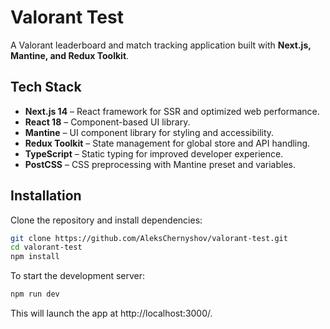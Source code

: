 # Valorant Test

A Valorant leaderboard and match tracking application built with **Next.js, Mantine, and Redux Toolkit**.

## Tech Stack

- **Next.js 14** – React framework for SSR and optimized web performance.
- **React 18** – Component-based UI library.
- **Mantine** – UI component library for styling and accessibility.
- **Redux Toolkit** – State management for global store and API handling.
- **TypeScript** – Static typing for improved developer experience.
- **PostCSS** – CSS preprocessing with Mantine preset and variables.

## Installation

Clone the repository and install dependencies:

```sh
git clone https://github.com/AleksChernyshov/valorant-test.git
cd valorant-test
npm install
```
To start the development server:

```sh
npm run dev
```

This will launch the app at http://localhost:3000/.